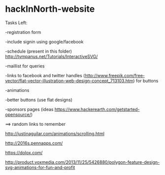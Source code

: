 # hackInNorth-website

Tasks Left:

-registration form

-include signin using google/facebook

-schedule (present in this folder) 
  http://tympanus.net/Tutorials/InteractiveSVG/

-maillist for queries

-links to facebook and twitter handles
  (http://www.freepik.com/free-vector/flat-vector-illustration-web-design-concept_713103.htm)
  for buttons

-animations

-better buttons (use flat designs)

-sponsors pages (ideas https://www.hackerearth.com/getstarted-opensource/)


==> random links to remember

http://justinaguilar.com/animations/scrolling.html

http://2016s.pennapps.com/

https://dolox.com/ 

http://product.voxmedia.com/2013/11/25/5426880/polygon-feature-design-svg-animations-for-fun-and-profit


